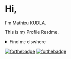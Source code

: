 # Hi,

I'm Mathieu KUDLA.

This is my Profile Readme.
<details>
  <summary>Find me elswhere</summary>
  - [Here]() is my linkedin profile.
  - [Here](https://stackshare.io/MathieuK/my-stack) is my stack.
  - [Here](https://stackoverflow.com/users/2050419/mathieu-k) is my stack overflow profile.
</details>



[![forthebadge](https://forthebadge.com/images/badges/uses-badges.svg)]()
[![forthebadge](https://forthebadge.com/images/badges/certified-snoop-lion.svg)]()
